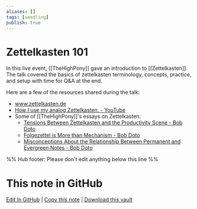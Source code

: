 ```yaml
---
aliases: []
tags: [seedling]
publish: true
---
```


# Zettelkasten 101

In this live event, [[TheHighPony]] gave an introduction to [[Zettelkasten]]. The talk covered the basics of zettelkasten terminology, concepts, practice, and setup with time for Q&A at the end.

Here are a few of the resources shared during the talk:

- www.zettelkasten.de
- [How I use my analog Zettelkasten. - YouTube](https://www.youtube.com/watch?v=k71P3nRsXwU)
- Some of [[TheHighPony]]'s essays on Zettelkasten:
  - [ Tensions Between Zettelkasten and the Productivity Scene - Bob Doto](https://bobdoto.computer/zettelkasten-storage)
  - [Folgezettel is More than Mechanism - Bob Doto](https://bobdoto.computer/folgezettel-mechanics)
  - [Misconceptions About the Relationship Between Permanent and Evergreen Notes - Bob Doto](https://bobdoto.computer/perm-vs-evergreen)

%% Hub footer: Please don't edit anything below this line %%

# This note in GitHub

<span class="git-footer">[Edit In GitHub](https://github.dev/obsidian-community/obsidian-hub/blob/main/04%20-%20Guides%2C%20Workflows%2C%20%26%20Courses/Community%20Talks/Zettelkasten%20101.md "git-hub-edit-note") | [Copy this note](https://raw.githubusercontent.com/obsidian-community/obsidian-hub/main/04%20-%20Guides%2C%20Workflows%2C%20%26%20Courses/Community%20Talks/Zettelkasten%20101.md "git-hub-copy-note") | [Download this vault](https://github.com/obsidian-community/obsidian-hub/archive/refs/heads/main.zip "git-hub-download-vault") </span>
